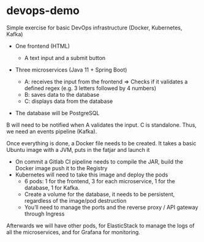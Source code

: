 # devops-demo
Simple exercise for basic DevOps infrastructure (Docker, Kubernetes, Kafka)

* One frontend (HTML)
  * A text input and a submit button
  
* Three microservices (Java 11 + Spring Boot)
  *	A: receives the input from the frontend => Checks if it validates a defined regex (e.g. 3 letters followed by 4 numbers)
  *	B: saves data to the database
  *	C: displays data from the database

* The database will be PostgreSQL

B will need to be notified when A validates the input. C is standalone. Thus, we need an events pipeline (Kafka).

Once everything is done, a Docker file needs to be created. It takes a basic Ubuntu image with a JVM, puts in the fatjar and launch it

* On commit a Gitlab CI pipeline needs to compile the JAR, build the Docker image push it to the Registry
* Kubernetes will need to take this image and deploy the pods
  * 6 pods: 1 for the frontend, 3 for each microservice, 1 for the database, 1 for Kafka.
  * Create a volume for the database, it needs to be persistent, regardless of the image/pod destruction
  * You’ll need to manage the ports and the reverse proxy / API gateway through Ingress

Afterwards we will have other pods, for ElasticStack to manage the logs of all the microservices, and for Grafana for monitoring.
